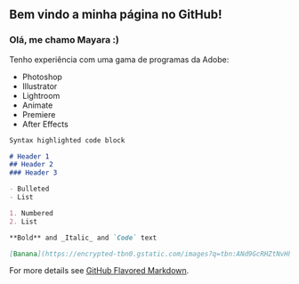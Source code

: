 ## Bem vindo a minha página no GitHub!

### Olá, me chamo Mayara :)

Tenho experiência com uma gama de programas da Adobe:
- Photoshop
- Illustrator
- Lightroom
- Animate
- Premiere
- After Effects

```markdown
Syntax highlighted code block

# Header 1
## Header 2
### Header 3

- Bulleted
- List

1. Numbered
2. List

**Bold** and _Italic_ and `Code` text

[Banana](https://encrypted-tbn0.gstatic.com/images?q=tbn:ANd9GcRHZtNvHhoyeanUZPYC7HScAUtn0neJt_OXhyckNQBoKA8BE-d6)
```

For more details see [GitHub Flavored Markdown](https://guides.github.com/features/mastering-markdown/).
